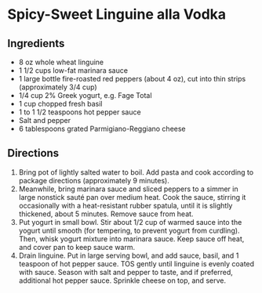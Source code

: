 # Spicy-Sweet Linguine alla Vodka

## Ingredients

- 8 oz whole wheat linguine
- 1 1/2 cups low-fat marinara sauce
- 1 large bottle fire-roasted red peppers (about 4 oz), cut into thin strips (approximately 3/4 cup)
- 1/4 cup 2% Greek yogurt, e.g. Fage Total
- 1 cup chopped fresh basil
- 1 to 1 1/2 teaspoons hot pepper sauce
- Salt and pepper
- 6 tablespoons grated Parmigiano-Reggiano cheese

## Directions

1. Bring pot of lightly salted water to boil. Add pasta and cook according to package directions (approximately 9 minutes).
2. Meanwhile, bring marinara sauce and sliced peppers to a simmer in large nonstick sauté pan over medium heat. Cook the sauce, stirring it occasionally with a heat-resistant rubber spatula, until it is slightly thickened, about 5 minutes. Remove sauce from heat.
3. Put yogurt in small bowl. Stir about 1/2 cup of warmed sauce into the yogurt until smooth (for tempering, to prevent yogurt from curdling). Then, whisk yogurt mixture into marinara sauce. Keep sauce off heat, and cover pan to keep sauce warm.
4. Drain linguine. Put in large serving bowl, and add sauce, basil, and 1 teaspoon of hot pepper sauce. TOS gently until linguine is evenly coated with sauce. Season with salt and pepper to taste, and if preferred, additional hot pepper sauce. Sprinkle cheese on top, and serve. 